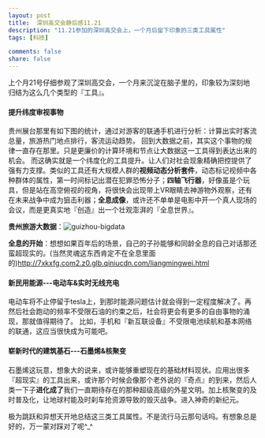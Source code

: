 ```yaml
---
layout: post
title:  深圳高交会静后感11.21
description: "11.21参加的深圳高交会上，一个月后留下印象的三类工具属性"
tags: [科技]

comments: false
share: false
---
```


上个月21号仔细参观了深圳高交会，一个月来沉淀在脑子里的，印象较为深刻地归结为这么几个类型的『工具』。

#### 提升纬度审视事物
贵州展台那里有如下图的统计，通过对游客的联通手机进行分析：计算出实时客流总量，旅游热门地点排行，客流运动趋势。
回到大数据之前，其实这个事物的规律一直存在那里。只是更廉价的计算环境和节点让大数据这一工具得到表达出来的机会。
而这确实就是一个纬度化的工具提升。让人们对社会现象精确把控提供了强有力支撑。类似的工具还有大规模人群的**视频动态分析套件**，动态标记视频中各种群体的属性，第一时间标记出潜在犯罪恐怖分子；**四轴飞行器**，好像虽是个玩具，但是站在高空俯视的视角，将很快会出现带上VR眼睛去神游物外观察，还有在未来战争中成为狙击利器；**全息成像**，或许还不单单是电影中开一个真人现场的会议，而是更真实地『创造』出一个壮观澎湃的『全息世界』。

**贵州旅游大数据**：![guizhou-bigdata](http://b-egs-studio-images.oss-cn-shenzhen.aliyuncs.com/ruoxu-blog%2Fguizhou-bigdata.jpg)

**全息的开始**：想想如果百年后的场景，自己的子孙能够和同龄全息的自己对话那还蛮超现实的。(当然灵魂这东西肯定不在全息里面的)<http://7xkxfg.com2.z0.glb.qiniucdn.com/liangmingwei.html>

#### 新民用能源---电动车&实时无线充电

电动车将不止停留于tesla上，到那时能源问题估计就会得到一定程度解决了。再然后社会跑动的频率不受限石油的约束之后，社会将更会有更多的自由事物的涌现，那就值得期待了。
比如，手机和『新互联设备』不受限电池续航和基本网络的联通，这应当很快成为可能吧。


#### 崭新时代的建筑基石---石墨烯&核聚变

石墨烯这玩意，想象大的说来，或许能够重塑现在的基础材料现状。应用出很多『超现实』的工具出来，或许那个时候会像那个老外说的『奇点』的到来，然后人类一下子**进化成了**我们一直期待存在的那种超级高级的外星文明。加上核聚变的及时普及化，让地球村能及时刹车抢资源导致的毁灭战争。进入神奇的新纪元。

极为跳跃和异想天开地总结这三类工具属性。不是流行马云那句话吗。有想象总是好的，万一蒙对踩对了呢^_^